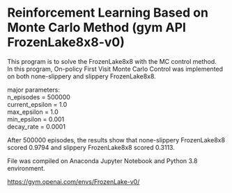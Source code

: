 # Reinforcement Learning Based on Monte Carlo Method (gym API FrozenLake8x8-v0)  

This program is to solve the FrozenLake8x8 with the MC control method.  
In this program, On-policy First Visit Monte Carlo Control was implemented on both none-slippery and slippery FrozenLake8x8.  
  
major parameters:  
  n_episodes = 500000  
  current_epsilon = 1.0  
  max_epsilon = 1.0  
  min_epsilon = 0.001  
  decay_rate = 0.0001  
  
After 500000 episodes, the results show that none-slippery FrozenLake8x8 scored 0.9794 and slippery FrozenLake8x8 scored 0.3113.  

File was compiled on Anaconda Jupyter Notebook and Python 3.8 environment.  

https://gym.openai.com/envs/FrozenLake-v0/  
